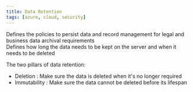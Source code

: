 ```yaml
---
title: Data Retention
tags: [azure, cloud, security]
---
```


Defines the policies to persist data and record management for legal and business data archival requirements  
Defines how long the data needs to be kept on the server and when it needs to be deleted

The two pillars of data retention:

* Deletion : Make sure the data is deleted when it's no longer required
* Immutability : Make sure the data cannot be deleted before its lifespan